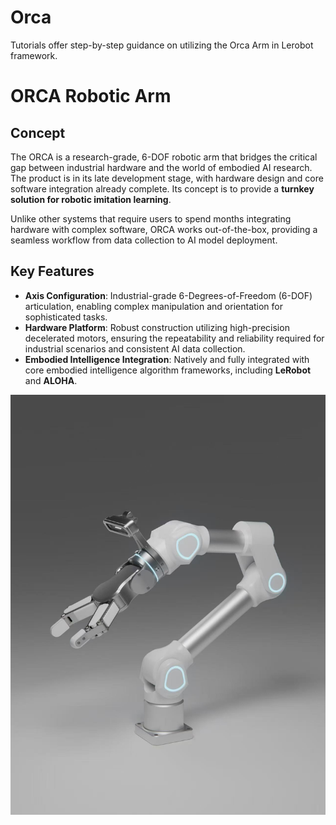 # Orca
Tutorials offer step-by-step guidance on utilizing the Orca Arm in Lerobot framework.

# ORCA Robotic Arm

## Concept
The ORCA is a research-grade, 6-DOF robotic arm that bridges the critical gap between industrial hardware and the world of embodied AI research. The product is in its late development stage, with hardware design and core software integration already complete. Its concept is to provide a **turnkey solution for robotic imitation learning**.  

Unlike other systems that require users to spend months integrating hardware with complex software, ORCA works out-of-the-box, providing a seamless workflow from data collection to AI model deployment.

## Key Features
- **Axis Configuration**: Industrial-grade 6-Degrees-of-Freedom (6-DOF) articulation, enabling complex manipulation and orientation for sophisticated tasks.  
- **Hardware Platform**: Robust construction utilizing high-precision decelerated motors, ensuring the repeatability and reliability required for industrial scenarios and consistent AI data collection.  
- **Embodied Intelligence Integration**: Natively and fully integrated with core embodied intelligence algorithm frameworks, including **LeRobot** and **ALOHA**.  


![Demo](./assets/orca.png)


